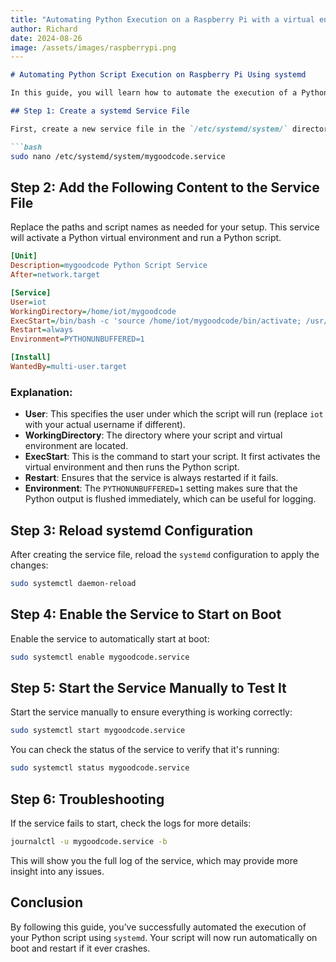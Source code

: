 ```yaml
---
title: "Automating Python Execution on a Raspberry Pi with a virtual environment"
author: Richard
date: 2024-08-26
image: /assets/images/raspberrypi.png
---
```


```markdown
# Automating Python Script Execution on Raspberry Pi Using systemd

In this guide, you will learn how to automate the execution of a Python script on your Raspberry Pi using a `systemd` service. This can be particularly useful for running scripts automatically at startup without any manual intervention.

## Step 1: Create a systemd Service File

First, create a new service file in the `/etc/systemd/system/` directory. You can name this file anything you like, but for this guide, we'll use `mygoodcode.service`.

```bash
sudo nano /etc/systemd/system/mygoodcode.service
```

## Step 2: Add the Following Content to the Service File

Replace the paths and script names as needed for your setup. This service will activate a Python virtual environment and run a Python script.

```ini
[Unit]
Description=mygoodcode Python Script Service
After=network.target

[Service]
User=iot
WorkingDirectory=/home/iot/mygoodcode
ExecStart=/bin/bash -c 'source /home/iot/mygoodcode/bin/activate; /usr/bin/python3 /home/iot/mygoodcode/app.py'
Restart=always
Environment=PYTHONUNBUFFERED=1

[Install]
WantedBy=multi-user.target
```

### Explanation:
- **User**: This specifies the user under which the script will run (replace `iot` with your actual username if different).
- **WorkingDirectory**: The directory where your script and virtual environment are located.
- **ExecStart**: This is the command to start your script. It first activates the virtual environment and then runs the Python script.
- **Restart**: Ensures that the service is always restarted if it fails.
- **Environment**: The `PYTHONUNBUFFERED=1` setting makes sure that the Python output is flushed immediately, which can be useful for logging.

## Step 3: Reload systemd Configuration

After creating the service file, reload the `systemd` configuration to apply the changes:

```bash
sudo systemctl daemon-reload
```

## Step 4: Enable the Service to Start on Boot

Enable the service to automatically start at boot:

```bash
sudo systemctl enable mygoodcode.service
```

## Step 5: Start the Service Manually to Test It

Start the service manually to ensure everything is working correctly:

```bash
sudo systemctl start mygoodcode.service
```

You can check the status of the service to verify that it's running:

```bash
sudo systemctl status mygoodcode.service
```

## Step 6: Troubleshooting

If the service fails to start, check the logs for more details:

```bash
journalctl -u mygoodcode.service -b
```

This will show you the full log of the service, which may provide more insight into any issues.

## Conclusion

By following this guide, you’ve successfully automated the execution of your Python script using `systemd`. Your script will now run automatically on boot and restart if it ever crashes.
```

